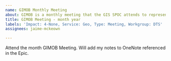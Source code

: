 ```yaml
---
name: GIMOB Monthly Meeting
about: GIMOB is a monthly meeting that the GIS SPOC attends to represent ATD .
title: GIMOB Meeting - month year
labels: 'Impact: 4-None, Service: Geo, Type: Meeting, Workgroup: DTS'
assignees: jaime-mckeown

---
```


Attend the month GIMOB Meeting. Will add my notes to OneNote referenced in the Epic.
